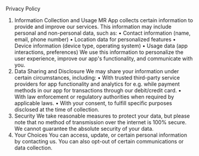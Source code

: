 Privacy Policy
1. Information Collection and Usage
MR App collects certain information to provide and improve our services. This information may include personal and non-personal data, such as:
	•	Contact information (name, email, phone number)
	•	Location data for personalized features
	•	Device information (device type, operating system)
	•	Usage data (app interactions, preferences)
We use this information to personalize the user experience, improve our app's functionality, and communicate with you.
2. Data Sharing and Disclosure
We may share your information under certain circumstances, including:
	•	With trusted third-party service providers for app functionality and analytics for e.g. while payment methods in our app for transactions through our debit/credit card.
	•	With law enforcement or regulatory authorities when required by applicable laws.
	•	With your consent, to fulfill specific purposes disclosed at the time of collection.
3. Security
We take reasonable measures to protect your data, but please note that no method of transmission over the internet is 100% secure. We cannot guarantee the absolute security of your data.
4. Your Choices
You can access, update, or certain personal information by contacting us. You can also opt-out of certain communications or data collection.
